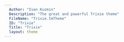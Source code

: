 ```yaml
---
  Author: "Ivan Kuzmin"
  Description: "The great and powerful Trixie theme"
  FileName: "Trixie.tmTheme"
  ID: "Trixie"
  Title: "Trixie"
  layout: theme
---
```

  